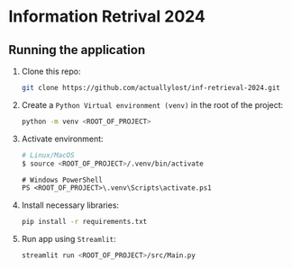 # Information Retrival 2024

## Running the application

1. Clone this repo:

    ```bash
    git clone https://github.com/actuallylost/inf-retrieval-2024.git
    ```

2. Create a `Python Virtual environment (venv)` in the root of the project:

    ```bash
    python -m venv <ROOT_OF_PROJECT>
    ```

3. Activate environment:

    ```bash
    # Linux/MacOS
    $ source <ROOT_OF_PROJECT>/.venv/bin/activate
    ```

    ```ps
    # Windows PowerShell
    PS <ROOT_OF_PROJECT>\.venv\Scripts\activate.ps1
    ```

4. Install necessary libraries:

    ```bash
    pip install -r requirements.txt
    ```

5. Run app using `Streamlit`:

    ```bash
    streamlit run <ROOT_OF_PROJECT>/src/Main.py 
    ```
